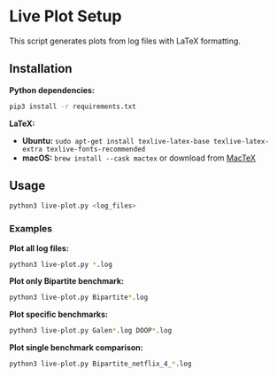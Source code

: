 # Live Plot Setup

This script generates plots from log files with LaTeX formatting.

## Installation

**Python dependencies:**
```bash
pip3 install -r requirements.txt
```

**LaTeX:**
- **Ubuntu:** `sudo apt-get install texlive-latex-base texlive-latex-extra texlive-fonts-recommended`
- **macOS:** `brew install --cask mactex` or download from [MacTeX](https://www.tug.org/mactex/)

## Usage
```bash
python3 live-plot.py <log_files>
```

### Examples

**Plot all log files:**
```bash
python3 live-plot.py *.log
```

**Plot only Bipartite benchmark:**
```bash
python3 live-plot.py Bipartite*.log
```

**Plot specific benchmarks:**
```bash
python3 live-plot.py Galen*.log DOOP*.log
```

**Plot single benchmark comparison:**
```bash
python3 live-plot.py Bipartite_netflix_4_*.log
```
